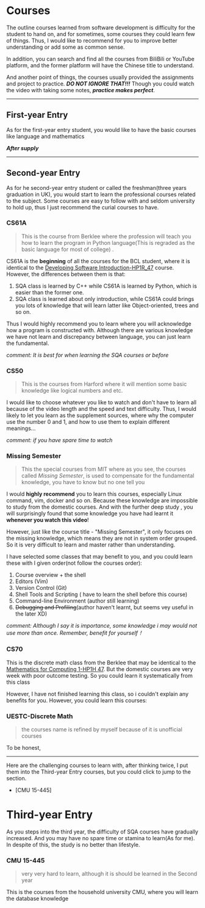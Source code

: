 # Courses
The outline courses learned from software development is difficulty for the student to hand on, and for sometimes, some courses they could learn few of things. Thus, I would like to recommend for you to improve better understanding or add some as common sense. 

In addition, you can search and find all the courses from BiliBili or YouTube platform, and the former platform will have the Chinese title to understand.

And another point of things, the courses usually provided the assignments and project to practice. ***DO NOT IGNORE THAT!!!*** Though you could watch the video with taking some notes, ***practice makes perfect***.

---
## First-year Entry
As for the first-year entry student, you would like to have the basic courses like language and mathematics 

***After supply***

---
## Second-year Entry
As for he second-year entry student or called the freshman(three years graduation in UK), you would start to learn the professional courses related to the subject. Some courses are easy to follow with and seldom university to hold up, thus I just recommend the curial courses to have. 
### CS61A
>This is the course from Berklee where the profession will teach you how to learn the program in Python language(This is regraded as the basic language for most of college) .

CS61A is the **beginning** of all the courses for the BCL student, where it is identical to the [Developing Software Introduction-HP1R_47](https://cn.sqa.org.uk/files/SQA-Advanced/Computing_Software_Development/Computing_Software_Units/HP1R47.pdf) course. However, the differences between them is that:
1. SQA class is learned by C++ while CS61A is learned by Python, which is easier than the former one.
2. SQA class is learned about only introduction, while CS61A could brings you lots of knowledge that will learn latter like Object-oriented, trees and so on.

Thus I would highly recommend you to learn where you will acknowledge how a program is constructed with. Although there are various knowledge we have not learn and discrepancy between language, you can just learn the fundamental.

*comment: It is best for when learning the SQA courses or before*
### CS50
>This is the courses from Harford where it will mention some basic knowledge like logical numbers and etc. 

I would like to choose whatever you like to watch and don't have to learn all because of the video length and the speed and text difficulty. Thus, I would likely to let you learn as the supplement sources, where why the computer use the number 0 and 1, and how to use them to explain different meanings...

*comment: if you have spare time to watch*
### Missing Semester
>This the special courses from MIT where as you see, the courses called *Missing Semester*, is used to compensate for the fundamental knowledge, you have to know but no one tell you

I would **highly recommend** you to learn this courses, especially Linux command, vim, docker and so on. Because these knowledge are impossible to study from the domestic 
courses. And with the further deep study , you will surprisingly found that some knowledge you have had learnt it **whenever you watch this video**!  

However, just like the course title - "Missing Semester", it only focuses on the missing knowledge, which means they are not in system order grouped. So it is very difficult to learn and master rather than understanding.

I have selected some classes that may benefit to you, and you could learn these with I given order(not follow the courses order):
1. Course overview + the shell
2. Editors (Vim)
3. Version Control (Git)
4. Shell Tools and Scripting ( have to learn the shell before this course)
5. Command-line Environment (author still learning)
6. ~~Debugging and Profiling~~(author haven't learnt, but seems vey useful in the later XD)

*comment: Although I say it is importance, some knowledge i may would not use more than once. Remember, benefit for yourself！*

### CS70

This is the discrete math class from the Berklee that may be identical to the [Mathematics for Computing 1-HP1H 47](https://cn.sqa.org.uk/files/SQA-Advanced/Computing_Software_Development/Computing_Software_Units/HP1H47.pdf). But the domestic courses are very week with poor outcome testing. So you could learn it systematically from this class

However, I have not finished learning this class, so i couldn't explain any benefits for you. However, you could learn this courses:

### UESTC-Discrete Math
> the courses name is refined by myself because of it is unofficial courses

To be honest, 

---
Here are the challenging courses to learn with, after thinking twice, I put them into the Third-year Entry courses, but you could click to jump to the section.

* [CMU 15-445]
# Third-year Entry
As you steps into the third year, the difficulty of SQA courses have gradually increased. And you may have no spare time or stamina to learn(As for me). In despite of this, the study is no better than lifestyle.

### CMU 15-445
> very very hard to learn, although it is should be learned in the Second year

This is the courses from the household university CMU, where you will learn the database knowledge 